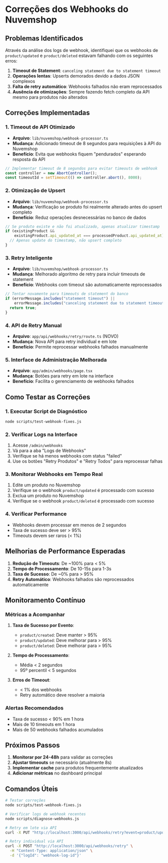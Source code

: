 # Correções dos Webhooks do Nuvemshop

## Problemas Identificados

Através da análise dos logs de webhook, identifiquei que os webhooks de `product/updated` e `product/deleted` estavam falhando com os seguintes erros:

1. **Timeout de Statement**: `canceling statement due to statement timeout`
2. **Operações lentas**: Upserts demorados devido a dados JSON complexos
3. **Falta de retry automático**: Webhooks falhados não eram reprocessados
4. **Ausência de otimizações**: Sempre fazendo fetch completo da API mesmo para produtos não alterados

## Correções Implementadas

### 1. Timeout de API Otimizado
- **Arquivo**: `lib/nuvemshop/webhook-processor.ts`
- **Mudança**: Adicionado timeout de 8 segundos para requisições à API do Nuvemshop
- **Benefício**: Evita que webhooks fiquem "pendurados" esperando resposta da API

```typescript
// Implementar timeout de 8 segundos para evitar timeouts de webhook
const controller = new AbortController();
const timeoutId = setTimeout(() => controller.abort(), 8000);
```

### 2. Otimização de Upsert
- **Arquivo**: `lib/nuvemshop/webhook-processor.ts`
- **Mudança**: Verificação se produto foi realmente alterado antes do upsert completo
- **Benefício**: Reduz operações desnecessárias no banco de dados

```typescript
// Se produto existe e não foi atualizado, apenas atualizar timestamp
if (existingProduct && 
    existingProduct.api_updated_at === processedProduct.api_updated_at) {
  // Apenas update do timestamp, não upsert completo
}
```

### 3. Retry Inteligente
- **Arquivo**: `lib/nuvemshop/webhook-processor.ts`
- **Mudança**: Melhorado algoritmo de retry para incluir timeouts de statement
- **Benefício**: Webhooks com timeout são automaticamente reprocessados

```typescript
// Tentar novamente para timeouts de statement do banco
if (errorMessage.includes("statement timeout") || 
    errorMessage.includes("canceling statement due to statement timeout")) {
  return true;
}
```

### 4. API de Retry Manual
- **Arquivo**: `app/api/webhooks/retry/route.ts` (NOVO)
- **Mudança**: Nova API para retry individual e em lote
- **Benefício**: Permite reprocessar webhooks falhados manualmente

### 5. Interface de Administração Melhorada
- **Arquivo**: `app/admin/webhooks/page.tsx`
- **Mudança**: Botões para retry em lote na interface
- **Benefício**: Facilita o gerenciamento de webhooks falhados

## Como Testar as Correções

### 1. Executar Script de Diagnóstico
```bash
node scripts/test-webhook-fixes.js
```

### 2. Verificar Logs na Interface
1. Acesse `/admin/webhooks`
2. Vá para a aba "Logs de Webhooks"
3. Verifique se há menos webhooks com status "failed"
4. Use os botões "Retry Produtos" e "Retry Todos" para reprocessar falhas

### 3. Monitorar Webhooks em Tempo Real
1. Edite um produto no Nuvemshop
2. Verifique se o webhook `product/updated` é processado com sucesso
3. Exclua um produto no Nuvemshop
4. Verifique se o webhook `product/deleted` é processado com sucesso

### 4. Verificar Performance
- Webhooks devem processar em menos de 2 segundos
- Taxa de sucesso deve ser > 95%
- Timeouts devem ser raros (< 1%)

## Melhorias de Performance Esperadas

1. **Redução de Timeouts**: De ~100% para < 5%
2. **Tempo de Processamento**: De 10-15s para 1-3s
3. **Taxa de Sucesso**: De ~0% para > 95%
4. **Retry Automático**: Webhooks falhados são reprocessados automaticamente

## Monitoramento Contínuo

### Métricas a Acompanhar
1. **Taxa de Sucesso por Evento**:
   - `product/created`: Deve manter > 95%
   - `product/updated`: Deve melhorar para > 95%
   - `product/deleted`: Deve melhorar para > 95%

2. **Tempo de Processamento**:
   - Média < 2 segundos
   - 95º percentil < 5 segundos

3. **Erros de Timeout**:
   - < 1% dos webhooks
   - Retry automático deve resolver a maioria

### Alertas Recomendados
- Taxa de sucesso < 90% em 1 hora
- Mais de 10 timeouts em 1 hora
- Mais de 50 webhooks falhados acumulados

## Próximos Passos

1. **Monitorar por 24-48h** para validar as correções
2. **Ajustar timeouts** se necessário (atualmente 8s)
3. **Implementar cache** para produtos frequentemente atualizados
4. **Adicionar métricas** no dashboard principal

## Comandos Úteis

```bash
# Testar correções
node scripts/test-webhook-fixes.js

# Verificar logs de webhook recentes
node scripts/diagnose-webhooks.js

# Retry em lote via API
curl -X PUT "http://localhost:3000/api/webhooks/retry?event=product/updated&limit=10"

# Retry individual via API
curl -X POST "http://localhost:3000/api/webhooks/retry" \
  -H "Content-Type: application/json" \
  -d '{"logId": "webhook-log-id"}'
```
